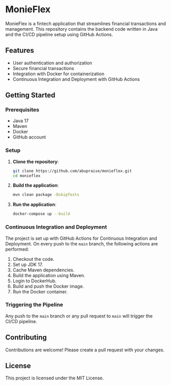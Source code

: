 
# MonieFlex

MonieFlex is a fintech application that streamlines financial transactions and management. This repository contains the backend code written in Java and the CI/CD pipeline setup using GitHub Actions.

## Features

- User authentication and authorization
- Secure financial transactions
- Integration with Docker for containerization
- Continuous Integration and Deployment with GitHub Actions

## Getting Started

### Prerequisites

- Java 17
- Maven
- Docker
- GitHub account

### Setup

1. **Clone the repository**:
   ```sh
   git clone https://github.com/abupraise/monieflex.git
   cd monieflex
   ```

2. **Build the application**:
   ```sh
   mvn clean package -DskipTests
   ```

3. **Run the application**:
   ```sh
   docker-compose up --build
   ```

### Continuous Integration and Deployment

The project is set up with GitHub Actions for Continuous Integration and Deployment. On every push to the `main` branch, the following actions are performed:

1. Checkout the code.
2. Set up JDK 17.
3. Cache Maven dependencies.
4. Build the application using Maven.
5. Login to DockerHub.
6. Build and push the Docker image.
7. Run the Docker container.

### Triggering the Pipeline

Any push to the `main` branch or any pull request to `main` will trigger the CI/CD pipeline.

## Contributing

Contributions are welcome! Please create a pull request with your changes.

## License

This project is licensed under the MIT License.
